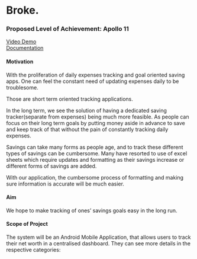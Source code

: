 # Broke.

### Proposed Level of Achievement: Apollo 11

[Video Demo](https://www.youtube.com/watch?v=D4xPmKJyJAE)
<br/>
[Documentation](https://docs.google.com/document/d/1tHPqNMGjpsd1dc5bOarToXAR-zNM9c66hQKB8Dey-Lc/edit?usp=sharing)

#### Motivation

With the proliferation of daily expenses tracking and goal oriented saving apps. One can feel the constant need of updating expenses daily to be troublesome.

Those are short term oriented tracking applications.

In the long term, we see the solution of having a dedicated saving tracker(separate from expenses) being much more feasible. As people can focus on their long term goals by putting money aside in advance to save and keep track of that without the pain of constantly tracking daily expenses.

Savings can take many forms as people age, and to track these different types of savings can be cumbersome. Many have resorted to use of excel sheets which require updates and formatting as their savings increase or different forms of savings are added.

With our application, the cumbersome process of formatting and making sure information is accurate will be much easier.

#### Aim

We hope to make tracking of ones’ savings goals easy in the long run.

#### Scope of Project

The system will be an Android Mobile Application, that allows users to track their net worth in a centralised dashboard. They can see more details in the respective categories:



